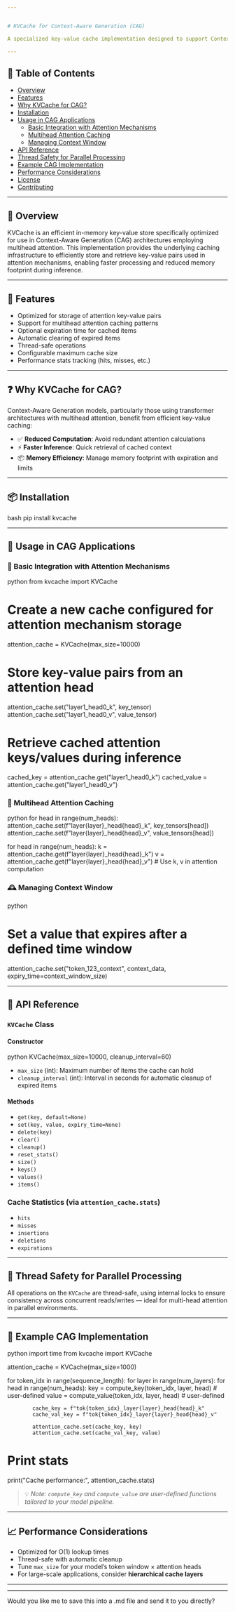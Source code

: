 ```yaml
---


# KVCache for Context-Aware Generation (CAG)

A specialized key-value cache implementation designed to support Context-Aware Generation with multihead attention mechanisms in Python.

---
```


## 📑 Table of Contents

- [Overview](#overview)
- [Features](#features)
- [Why KVCache for CAG?](#why-kvcache-for-cag)
- [Installation](#installation)
- [Usage in CAG Applications](#usage-in-cag-applications)
  - [Basic Integration with Attention Mechanisms](#basic-integration-with-attention-mechanisms)
  - [Multihead Attention Caching](#multihead-attention-caching)
  - [Managing Context Window](#managing-context-window)
- [API Reference](#api-reference)
- [Thread Safety for Parallel Processing](#thread-safety-for-parallel-processing)
- [Example CAG Implementation](#example-cag-implementation)
- [Performance Considerations](#performance-considerations)
- [License](#license)
- [Contributing](#contributing)

---

## 🧠 Overview

KVCache is an efficient in-memory key-value store specifically optimized for use in Context-Aware Generation (CAG) architectures employing multihead attention. This implementation provides the underlying caching infrastructure to efficiently store and retrieve key-value pairs used in attention mechanisms, enabling faster processing and reduced memory footprint during inference.

---

## 🚀 Features

- Optimized for storage of attention key-value pairs
- Support for multihead attention caching patterns
- Optional expiration time for cached items
- Automatic clearing of expired items
- Thread-safe operations
- Configurable maximum cache size
- Performance stats tracking (hits, misses, etc.)

---

## ❓ Why KVCache for CAG?

Context-Aware Generation models, particularly those using transformer architectures with multihead attention, benefit from efficient key-value caching:

- ✅ **Reduced Computation**: Avoid redundant attention calculations
- ⚡ **Faster Inference**: Quick retrieval of cached context
- 📦 **Memory Efficiency**: Manage memory footprint with expiration and limits

---

## 📦 Installation

bash
pip install kvcache


---

## 🧩 Usage in CAG Applications

### 📌 Basic Integration with Attention Mechanisms

python
from kvcache import KVCache

# Create a new cache configured for attention mechanism storage
attention_cache = KVCache(max_size=10000)

# Store key-value pairs from an attention head
attention_cache.set("layer1_head0_k", key_tensor)
attention_cache.set("layer1_head0_v", value_tensor)

# Retrieve cached attention keys/values during inference
cached_key = attention_cache.get("layer1_head0_k")
cached_value = attention_cache.get("layer1_head0_v")


### 🧠 Multihead Attention Caching

python
for head in range(num_heads):
    attention_cache.set(f"layer{layer}_head{head}_k", key_tensors[head])
    attention_cache.set(f"layer{layer}_head{head}_v", value_tensors[head])

for head in range(num_heads):
    k = attention_cache.get(f"layer{layer}_head{head}_k")
    v = attention_cache.get(f"layer{layer}_head{head}_v")
    # Use k, v in attention computation


### 🕰 Managing Context Window

python
# Set a value that expires after a defined time window
attention_cache.set("token_123_context", context_data, expiry_time=context_window_size)


---

## 📘 API Reference

### `KVCache` Class

#### Constructor

python
KVCache(max_size=10000, cleanup_interval=60)


- `max_size` (int): Maximum number of items the cache can hold
- `cleanup_interval` (int): Interval in seconds for automatic cleanup of expired items

#### Methods

- `get(key, default=None)`
- `set(key, value, expiry_time=None)`
- `delete(key)`
- `clear()`
- `cleanup()`
- `reset_stats()`
- `size()`
- `keys()`
- `values()`
- `items()`

### Cache Statistics (via `attention_cache.stats`)

- `hits`
- `misses`
- `insertions`
- `deletions`
- `expirations`

---

## 🧵 Thread Safety for Parallel Processing

All operations on the `KVCache` are thread-safe, using internal locks to ensure consistency across concurrent reads/writes — ideal for multi-head attention in parallel environments.

---

## 🔁 Example CAG Implementation

python
import time
from kvcache import KVCache

attention_cache = KVCache(max_size=1000)

for token_idx in range(sequence_length):
    for layer in range(num_layers):
        for head in range(num_heads):
            key = compute_key(token_idx, layer, head)  # user-defined
            value = compute_value(token_idx, layer, head)  # user-defined

            cache_key = f"tok{token_idx}_layer{layer}_head{head}_k"
            cache_val_key = f"tok{token_idx}_layer{layer}_head{head}_v"

            attention_cache.set(cache_key, key)
            attention_cache.set(cache_val_key, value)

# Print stats
print("Cache performance:", attention_cache.stats)


> 💡 *Note: `compute_key` and `compute_value` are user-defined functions tailored to your model pipeline.*

---

## 📈 Performance Considerations

- Optimized for O(1) lookup times
- Thread-safe with automatic cleanup
- Tune `max_size` for your model’s token window × attention heads
- For large-scale applications, consider **hierarchical cache layers**

---




---

Would you like me to save this into a .md file and send it to you directly?
